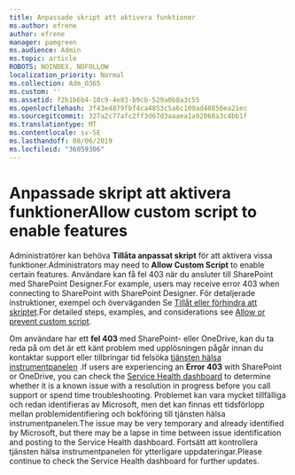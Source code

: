 ```yaml
---
title: Anpassade skript att aktivera funktioner
ms.author: efrene
author: efrene
manager: pamgreen
ms.audience: Admin
ms.topic: article
ROBOTS: NOINDEX, NOFOLLOW
localization_priority: Normal
ms.collection: Adm_O365
ms.custom: ''
ms.assetid: f2b1b6b4-10c9-4e83-b9cb-529a0b8a3c55
ms.openlocfilehash: 3f43e4879fbf4ca4853c5a6c109ad48856ea21ec
ms.sourcegitcommit: 327a2c77afc2ff3d67d3aaaea1a92068a3c4bb1f
ms.translationtype: MT
ms.contentlocale: sv-SE
ms.lasthandoff: 08/06/2019
ms.locfileid: "36059306"
---
```

# <a name="allow-custom-script-to-enable-features"></a><span data-ttu-id="2360d-102">Anpassade skript att aktivera funktioner</span><span class="sxs-lookup"><span data-stu-id="2360d-102">Allow custom script to enable features</span></span>

<span data-ttu-id="2360d-103">Administratörer kan behöva **Tillåta anpassat skript** för att aktivera vissa funktioner.</span><span class="sxs-lookup"><span data-stu-id="2360d-103">Administrators may need to **Allow Custom Script** to enable certain features.</span></span> <span data-ttu-id="2360d-104">Användare kan få fel 403 när du ansluter till SharePoint med SharePoint Designer.</span><span class="sxs-lookup"><span data-stu-id="2360d-104">For example, users may receive error 403 when connecting to SharePoint with SharePoint Designer.</span></span> <span data-ttu-id="2360d-105">För detaljerade instruktioner, exempel och överväganden Se [Tillåt eller förhindra att skriptet](https://docs.microsoft.com/sharepoint/allow-or-prevent-custom-script).</span><span class="sxs-lookup"><span data-stu-id="2360d-105">For detailed steps, examples, and considerations see [Allow or prevent custom script](https://docs.microsoft.com/sharepoint/allow-or-prevent-custom-script).</span></span>

<span data-ttu-id="2360d-106">Om användare har ett **fel 403** med SharePoint- eller OneDrive, kan du ta reda på om det är ett känt problem med upplösningen pågår innan du kontaktar support eller tillbringar tid felsöka [tjänsten hälsa instrumentpanelen](https://admin.microsoft.com/AdminPortal/Home#/servicehealth) .</span><span class="sxs-lookup"><span data-stu-id="2360d-106">If users are experiencing an **Error 403** with SharePoint or OneDrive, you can check the [Service Health dashboard](https://admin.microsoft.com/AdminPortal/Home#/servicehealth) to determine whether it is a known issue with a resolution in progress before you call support or spend time troubleshooting.</span></span> <span data-ttu-id="2360d-107">Problemet kan vara mycket tillfälliga och redan identifieras av Microsoft, men det kan finnas ett tidsförlopp mellan problemidentifiering och bokföring till tjänsten hälsa instrumentpanelen.</span><span class="sxs-lookup"><span data-stu-id="2360d-107">The issue may be very temporary and already identified by Microsoft, but there may be a lapse in time between issue identification and posting to the Service Health dashboard.</span></span> <span data-ttu-id="2360d-108">Fortsätt att kontrollera tjänsten hälsa instrumentpanelen för ytterligare uppdateringar.</span><span class="sxs-lookup"><span data-stu-id="2360d-108">Please continue to check the Service Health dashboard for further updates.</span></span>

